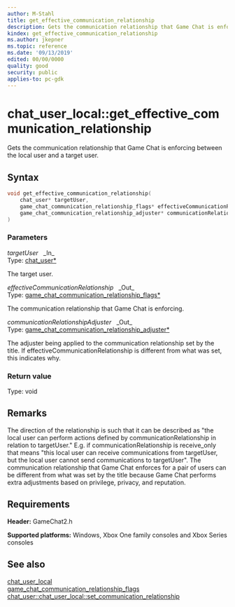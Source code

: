 ```yaml
---
author: M-Stahl
title: get_effective_communication_relationship
description: Gets the communication relationship that Game Chat is enforcing between the local user and a target user.
kindex: get_effective_communication_relationship
ms.author: jkepner
ms.topic: reference
ms.date: '09/13/2019'
edited: 00/00/0000
quality: good
security: public
applies-to: pc-gdk
---
```


# chat_user_local::get_effective_communication_relationship  

Gets the communication relationship that Game Chat is enforcing between the local user and a target user.  

## Syntax  
  
```cpp
void get_effective_communication_relationship(  
    chat_user* targetUser,  
    game_chat_communication_relationship_flags* effectiveCommunicationRelationship,  
    game_chat_communication_relationship_adjuster* communicationRelationshipAdjuster  
)  
```  
  
### Parameters  
  
*targetUser* &nbsp;&nbsp;\_In\_  
Type: [chat_user*](../../chat_user.md)  
  
The target user.  
  
*effectiveCommunicationRelationship* &nbsp;&nbsp;\_Out\_  
Type: [game_chat_communication_relationship_flags*](../../../../enums/game_chat_communication_relationship_flags.md)  
  
The communication relationship that Game Chat is enforcing.  
  
*communicationRelationshipAdjuster* &nbsp;&nbsp;\_Out\_  
Type: [game_chat_communication_relationship_adjuster*](../../../../enums/game_chat_communication_relationship_adjuster.md)  
  
The adjuster being applied to the communication relationship set by the title. If effectiveCommunicationRelationship is different from what was set, this indicates why.  
  
  
### Return value  
Type: void

  
## Remarks  
  
The direction of the relationship is such that it can be described as \"the local user can perform actions defined by communicationRelationship in relation to targetUser.\" E.g. if communicationRelationship is receive_only that means \"this local user can receive communications from targetUser, but the local user cannot send communications to targetUser\". The communication relationship that Game Chat enforces for a pair of users can be different from what was set by the title because Game Chat performs extra adjustments based on privilege, privacy, and reputation.
  
## Requirements  
  
**Header:** GameChat2.h
  
**Supported platforms:** Windows, Xbox One family consoles and Xbox Series consoles  
  
## See also  
[chat_user_local](../chat_user_local.md)  
[game_chat_communication_relationship_flags](../../../../enums/game_chat_communication_relationship_flags.md)  
[chat_user\::chat_user_local\::set_communication_relationship](chat_user_local_set_communication_relationship.md)
  
  